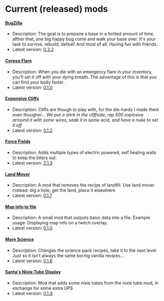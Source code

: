 # Current (released) mods
#### [BugZilla](https://github.com/LovelySanta/FactorioMods/tree/master/BugZilla)
* Description: The goal is to prepaire a base in a limited amount of time, afther that, one big happy bug come and walk your base over. It's your task to survive, rebuild, defeat! And most of all: Having fun with friends.
* Latest version: [0.2.2](https://mods.factorio.com/mod/BugZilla)

#### [Corpse Flare](https://github.com/LovelySanta/FactorioMods/tree/master/CorpseFlare)
* Description: When you die with an emergency flare in your inventory, you'll set it off with your dying breath. The advantage of this is that you can find your body faster.
* Latest version: [0.1.0](https://mods.factorio.com/mod/CorpseFlare)

#### [Expensive Cliffs](https://github.com/LovelySanta/FactorioMods/tree/master/ExpensiveCliffs)
* Description: Cliffs are though to play with, for the die-hards I made them even thougher...
*We put a stick in the cliffside, rap 500 explosive arround it with some wires, soak it in some acid, and have a nuke to set it off.*
* Latest version: [0.1.2](https://mods.factorio.com/mod/ExpensiveCliffs)

#### [Force Fields](https://github.com/LovelySanta/FactorioMods/tree/master/ForceFields2)
* Description: Adds multiple types of electric powered, self healing walls to keep the biters out.
* Latest version: [2.1.3](https://mods.factorio.com/mod/ForceFields2)

#### [Land Mover](https://github.com/LovelySanta/FactorioMods/tree/master/LandMover)
* Description: A mod that removes the recipe of landfill. Use land mover instead: dig a hole, get the land, place it elsewhere
* Latest version: [0.1.7](https://mods.factorio.com/mod/LandMover)

#### [Map info to file](https://github.com/LovelySanta/FactorioMods/tree/master/MapInfoToFile)
* Description: A small mod that outputs basic data into a file. Example usage: Displaying map info on a twitch overlay.
* Latest version: [0.1.0](https://mods.factorio.com/mod/MapInfoToFile)

#### [More Science](https://github.com/LovelySanta/FactorioMods/tree/master/MoreScience)
* Description: Changes the science pack recipes, take it to the next level. Just so it isn't always the same boring vanilla recipes...
* Latest version: [0.1.6](https://mods.factorio.com/mod/MoreScience)

#### [Santa's Nixie Tube Display](https://github.com/LovelySanta/FactorioMods/tree/master/SantasNixieTubeDisplay)
* Description: Mod that adds some nixie tubes from the nixie tube mod, in exchange for some extra UPS
* Latest version: [0.1.4](https://mods.factorio.com/mod/SantasNixieTubeDisplay)
